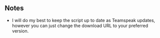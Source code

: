 ## Notes
* I will do my best to keep the script up to date as Teamspeak updates, however you can just change the download URL to your preferred version.
